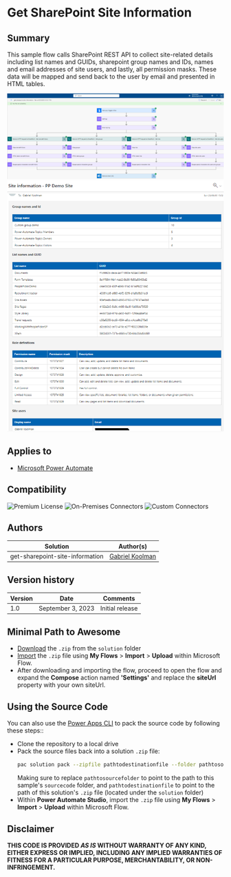 # Get SharePoint Site Information

## Summary

This sample flow calls SharePoint REST API to collect site-related details including list names and GUIDs, sharepoint group names and IDs, names and email  addresses of site users, and lastly, all permission masks. These data will be mapped and send back to the user by email and presented in HTML tables.

![preview01](assets/preview01.png)
![preview02](assets/preview02.png)

## Applies to

* [Microsoft Power Automate](https://docs.microsoft.com/power-automate/)

## Compatibility

![Premium License](https://img.shields.io/badge/Premium%20License-Not%20Required-green.svg "Premium license not required")
![On-Premises Connectors](https://img.shields.io/badge/On--Premises%20Connectors-No-green.svg "Does not use on-premise connectors")
![Custom Connectors](https://img.shields.io/badge/Custom%20Connectors-Not%20Required-green.svg "Does not use custom connectors")

## Authors

Solution|Author(s)
--------|---------
get-sharepoint-site-information | [Gabriel Koolman](https://www.linkedin.com/in/gabrielkoolman/)

## Version history

Version|Date|Comments
-------|----|--------
1.0|September 3, 2023|Initial release

## Minimal Path to Awesome

* [Download](solution/get-sharepoint-site-information.zip) the `.zip` from the `solution` folder
* [Import](https://flow.microsoft.com/en-us/blog/import-export-bap-packages/) the `.zip` file using **My Flows** > **Import** > **Upload** within Microsoft Flow.
* After downloading and importing the flow, proceed to open the flow and expand the **Compose** action named **'Settings'** and replace the **siteUrl** property with your own siteUrl.

## Using the Source Code

You can also use the [Power Apps CLI](https://docs.microsoft.com/powerapps/developer/data-platform/powerapps-cli) to pack the source code by following these steps::

* Clone the repository to a local drive
* Pack the source files back into a solution `.zip` file:
  ```bash
  pac solution pack --zipfile pathtodestinationfile --folder pathtosourcefolder --processCanvasApps
  ```
  Making sure to replace `pathtosourcefolder` to point to the path to this sample's `sourcecode` folder, and `pathtodestinationfile` to point to the path of this solution's `.zip` file (located under the `solution` folder)
* Within **Power Automate Studio**, import the `.zip` file using **My Flows** > **Import** > **Upload** within Microsoft Flow.

## Disclaimer

**THIS CODE IS PROVIDED *AS IS* WITHOUT WARRANTY OF ANY KIND, EITHER EXPRESS OR IMPLIED, INCLUDING ANY IMPLIED WARRANTIES OF FITNESS FOR A PARTICULAR PURPOSE, MERCHANTABILITY, OR NON-INFRINGEMENT.**